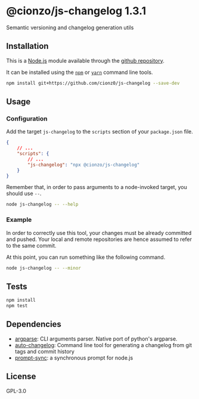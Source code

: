 # @cionzo/js-changelog 1.3.1 

Semantic versioning and changelog generation utils

## Installation

This is a [Node.js](https://nodejs.org/) module available through the [github repository](https://www.github.com/).

It can be installed using the 
[`npm`](https://docs.npmjs.com/getting-started/installing-npm-packages-locally)
or 
[`yarn`](https://yarnpkg.com/en/)
command line tools.

```sh
npm install git+https://github.com/cionz0/js-changelog --save-dev
```

## Usage

### Configuration
Add the target `js-changelog` to the `scripts` section of your `package.json` file.

```JSON
{
    // ...
    "scripts": {
        // ...
        "js-changelog": "npx @cionzo/js-changelog"
    }
}
```

Remember that, in order to pass arguments to a node-invoked target, you should use `--`.
```sh
node js-changelog -- --help
```
### Example 

In order to correctly use this tool, your changes must be already committed and pushed.
Your local and remote repositories are hence assumed to refer to the same commit.

At this point, you can run something like the following command.
```sh
node js-changelog -- --minor
```

## Tests

```sh
npm install
npm test
```

## Dependencies

- [argparse](https://ghub.io/argparse): CLI arguments parser. Native port of python&#39;s argparse.
- [auto-changelog](https://ghub.io/auto-changelog): Command line tool for generating a changelog from git tags and commit history
- [prompt-sync](https://ghub.io/prompt-sync): a synchronous prompt for node.js


## License

GPL-3.0
